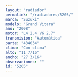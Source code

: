 ```yaml
---
layout: "radiador"
permalink: "/radiadores/5205/"
marca: "Suzuki"
modelo: "Grand Vitara"
ano: "2008"
motor: "L4 2.4 V6 2.7"
transmision: "Automática"
parte: "434034"
clima: "Con clima"
alto: "11 7/16"
ancho: "27 3/16"
observaciones: ""
id: "5205"
---
```


